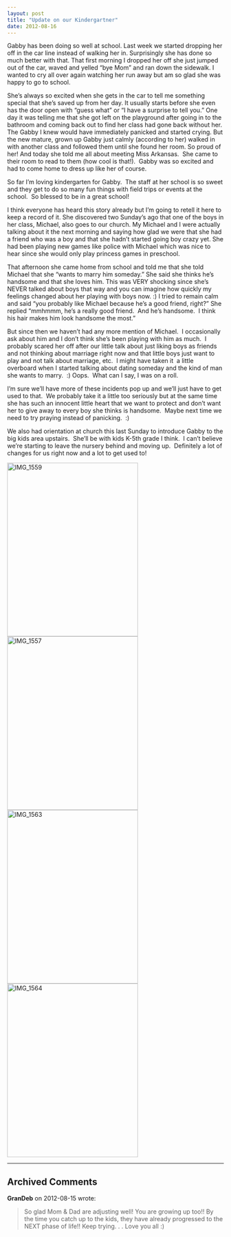```yaml
---
layout: post
title: "Update on our Kindergartner"
date: 2012-08-16
---
```


<p>Gabby has been doing so well at school. Last week we started dropping her off in the car line instead of walking her in. Surprisingly she has done so much better with that. That first morning I dropped her off she just jumped out of the car, waved and yelled “bye Mom” and ran down the sidewalk. I wanted to cry all over again watching her run away but am so glad she was happy to go to school. </p>  <p>She’s always so excited when she gets in the car to tell me something special that she’s saved up from her day. It usually starts before she even has the door open with “guess what” or “I have a surprise to tell you.” One day it was telling me that she got left on the playground after going in to the bathroom and coming back out to find her class had gone back without her. The Gabby I knew would have immediately panicked and started crying. But the new mature, grown up Gabby just calmly (according to her) walked in with another class and followed them until she found her room. So proud of her! And today she told me all about meeting Miss Arkansas.&#160; She came to their room to read to them (how cool is that!).&#160; Gabby was so excited and had to come home to dress up like her of course. </p>  <p>So far I’m loving kindergarten for Gabby.&#160; The staff at her school is so sweet and they get to do so many fun things with field trips or events at the school.&#160; So blessed to be in a great school!&#160;&#160;&#160; </p>  <p>I think everyone has heard this story already but I’m going to retell it here to keep a record of it. She discovered two Sunday’s ago that one of the boys in her class, Michael, also goes to our church. My Michael and I were actually talking about it the next morning and saying how glad we were that she had a friend who was a boy and that she hadn’t started going boy crazy yet. She had been playing new games like police with Michael which was nice to hear since she would only play princess games in preschool. </p>  <p>That afternoon she came home from school and told me that she told Michael that she “wants to marry him someday.” She said she thinks he’s handsome and that she loves him. This was VERY shocking since she’s NEVER talked about boys that way and you can imagine how quickly my feelings changed about her playing with boys now. :) I tried to remain calm and said “you probably like Michael because he’s a good friend, right?” She replied “mmhmmm, he’s a really good friend.&#160; And he’s handsome.&#160; I think his hair makes him look handsome the most.”&#160; </p>  <p>But since then we haven’t had any more mention of Michael.&#160; I occasionally ask about him and I don’t think she’s been playing with him as much.&#160; I probably scared her off after our little talk about just liking boys as friends and not thinking about marriage right now and that little boys just want to play and not talk about marriage, etc.&#160; I might have taken it&#160; a little overboard when I started talking about dating someday and the kind of man she wants to marry.&#160; :) Oops.&#160; What can I say, I was on a roll.&#160; </p>  <p>I’m sure we’ll have more of these incidents pop up and we’ll just have to get used to that.&#160; We probably take it a little too seriously but at the same time she has such an innocent little heart that we want to protect and don’t want her to give away to every boy she thinks is handsome.&#160; Maybe next time we need to try praying instead of panicking.&#160; :) </p>  <p>We also had orientation at church this last Sunday to introduce Gabby to the big kids area upstairs.&#160; She’ll be with kids K-5th grade I think.&#160; I can’t believe we’re starting to leave the nursery behind and moving up.&#160; Definitely a lot of changes for us right now and a lot to get used to!&#160; </p>  <p><a href="/thepaladinos/assets/images/IMG_1559.jpg" target="_blank"><img style="background-image: none; border-right-width: 0px; padding-left: 0px; padding-right: 0px; display: inline; border-top-width: 0px; border-bottom-width: 0px; border-left-width: 0px; padding-top: 0px" title="IMG_1559" border="0" alt="IMG_1559" src="/thepaladinos/assets/images/IMG_1559_thumb.jpg" width="304" height="404" /></a><a href="/thepaladinos/assets/images/IMG_1557.jpg" target="_blank"><img style="background-image: none; border-bottom: 0px; border-left: 0px; padding-left: 0px; padding-right: 0px; display: inline; border-top: 0px; border-right: 0px; padding-top: 0px" title="IMG_1557" border="0" alt="IMG_1557" src="/thepaladinos/assets/images/IMG_1557_thumb.jpg" width="304" height="404" /></a><a href="/thepaladinos/assets/images/IMG_1563.jpg" target="_blank"><img style="background-image: none; border-bottom: 0px; border-left: 0px; margin: 0px; padding-left: 0px; padding-right: 0px; display: inline; border-top: 0px; border-right: 0px; padding-top: 0px" title="IMG_1563" border="0" alt="IMG_1563" src="/thepaladinos/assets/images/IMG_1563_thumb.jpg" width="304" height="404" /></a><a href="/thepaladinos/assets/images/IMG_1564.jpg" target="_blank"><img style="background-image: none; border-bottom: 0px; border-left: 0px; margin: 0px; padding-left: 0px; padding-right: 0px; display: inline; border-top: 0px; border-right: 0px; padding-top: 0px" title="IMG_1564" border="0" alt="IMG_1564" src="/thepaladinos/assets/images/IMG_1564_thumb.jpg" width="304" height="404" /></a></p>


---

## Archived Comments

**GranDeb** on 2012-08-15 wrote:

> So glad Mom &amp; Dad are adjusting well!  You are growing up too!!  By the time you catch up to the kids, they have already progressed to the NEXT phase of life!!  Keep trying. . .
Love you all :)
